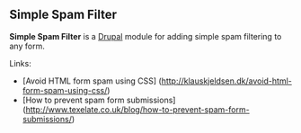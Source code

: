Simple Spam Filter
------------------

**Simple Spam Filter** is a [Drupal](http://drupal.org) module for adding simple spam filtering to any form.

Links:
* [Avoid HTML form spam using CSS] (http://klauskjeldsen.dk/avoid-html-form-spam-using-css/)
* [How to prevent spam form submissions] (http://www.texelate.co.uk/blog/how-to-prevent-spam-form-submissions/)

